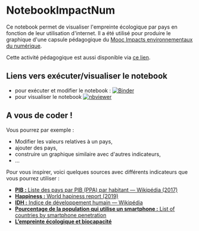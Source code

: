 # NotebookImpactNum

Ce notebook permet de visualiser l'empreinte écologique par pays en fonction de leur utilisation d'internet. Il a été utilisé pour produire le graphique d'une capsule pédagogique du [Mooc Impacts environnementaux du numérique](https://www.fun-mooc.fr/fr/cours/impacts-environnementaux-du-numerique/).

Cette activité pédagogique est aussi disponible via [ce lien](https://learninglab.gitlabpages.inria.fr/mooc-impacts-num/mooc-impacts-num-ressources/Partie1/Activites/Capsule_Partie1_4_2Agir/story.html).

## Liens vers exécuter/visualiser le notebook
- pour exécuter et modifier le notebook : [![Binder](https://mybinder.org/badge_logo.svg)](https://mybinder.org/v2/gh/inrialearninglab/NotebookImpactNum/main?filepath=PaysParPourcentageInternetEtEmpreinteEcologique.ipynb)
- pour visualiser le notebook [![nbviewer](https://img.shields.io/badge/render-nbviewer-orange.svg)](https://nbviewer.jupyter.org/github/inrialearninglab/NotebookImpactNum/blob/main/PaysParPourcentageInternetEtEmpreinteEcologique.ipynb)

## A vous de coder !
Vous pourrez par exemple :
- Modifier les valeurs relatives à un pays,
- ajouter des pays,
- construire un graphique similaire avec d'autres indicateurs,
- ...

Pour vous inspirer, voici quelques sources avec différents indicateurs que vous pourrez utiliser :
* [**PIB :** Liste des pays par PIB (PPA) par habitant — Wikipédia (2017)](https://fr.wikipedia.org/wiki/Liste_des_pays_par_PIB__par_habitant)
* [**Happiness :**  World hapiness report (2019)](https://fr.wikipedia.org/wiki/World_Happiness_Report)
* [**IDH :**  Indice de développement humain — Wikipédia](https://en.wikipedia.org/wiki/Human_Development_Index)
* [**Pourcentage de la population qui utilise un smartphone :** List of countries by smartphone penetration](https://en.wikipedia.org/wiki/List_of_countries_by_smartphone_penetration)
* [**L’empreinte écologique et biocapacité**](https://data.footprintnetwork.org/#/)
